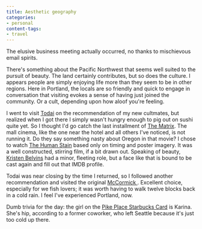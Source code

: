 ```yaml
---
title: Aesthetic geography
categories:
- personal
content-tags:
- travel
---
```


The elusive business meeting actually occurred, no thanks to mischievous email spirits.

There's something about the Pacific Northwest that seems well suited to the pursuit of beauty.  The land certainly contributes, but so does the culture.  I appears people are simply enjoying life more than they seem to be in other regions.  Here in Portland, the locals are so friendly and quick to engage in conversation that visiting evokes a sense of having just joined the community.  Or a cult, depending upon how aloof you're feeling.

I went to visit [Todai][1] on the recommendation of my new cultmates, but realized when I got there I simply wasn't hungry enough to pig out on sushi quite yet.  So I thought I'd go catch the last installment of [The Matrix][2].  The mall cinema, like the one near the hotel and all others I've noticed, is not running it.  Do they say something nasty about Oregon in that movie?  I chose to watch [The Human Stain][3] based only on timing and poster imagery.  It was a well constructed, stirring film, if a bit drawn out.  Speaking of beauty, [Kristen Belvins][4] had a minor, fleeting role, but a face like that is bound to be cast again and fill out that IMDB profile.

   [1]: http://www.todai.com/Locations/oregon.htm
   [2]: http://whatisthematrix.warnerbros.com/
   [3]: http://www.imdb.com/title/tt0308383/
   [4]: http://www.imdb.com/name/nm1470268/

Todai was near closing by the time I returned, so I followed another recommendation and visited the original [McCormick ][5].  Excellent choice, especially for we fish lovers; it was worth having to walk twelve blocks back in a cold rain.  I feel I've experienced Portland, now.

   [5]: http://www.mccormickandschmicks.com/main.cfm?action=location&element=initial&locID=3

Dumb trivia for the day: the girl on the [Pike Place Starbucks Card][6] is Karina.  She's hip, according to a former coworker, who left Seattle because it's just too cold up there.

   [6]: http://www.starbucks.com/images/card_PIKE.gif
